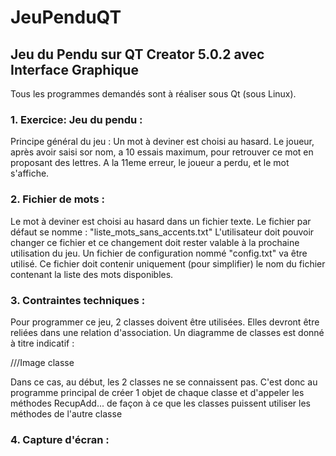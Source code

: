 # JeuPenduQT
## Jeu du Pendu sur QT Creator 5.0.2 avec Interface Graphique 

<p>
Tous les programmes demandés sont à réaliser sous Qt (sous Linux).
  
### 1. Exercice: Jeu du pendu :
  
Principe général du jeu : Un mot à deviner est choisi au hasard. Le joueur, après avoir saisi sor nom, a 10 essais maximum, pour retrouver ce mot en proposant des lettres. A la 11eme erreur, le joueur a perdu, et le mot s'affiche. 
</p>

<p>
  
### 2. Fichier de mots :
  
Le mot à deviner est choisi au hasard dans un fichier texte. Le fichier par défaut se nomme : "liste_mots_sans_accents.txt"
L'utilisateur doit pouvoir changer ce fichier et ce changement doit rester valable à la prochaine utilisation du jeu.
Un fichier de configuration nommé "config.txt" va être utilisé. Ce fichier doit contenir uniquement (pour simplifier) le nom du fichier contenant la liste des mots disponibles.
</p>

<p>
  
### 3. Contraintes techniques :
  
Pour programmer ce jeu, 2 classes doivent être utilisées. Elles devront être reliées dans une relation d'association.
Un diagramme de classes est donné à titre indicatif :
  
  ///Image classe
  
  Dans ce cas, au début, les 2 classes ne se connaissent pas. 
  C'est donc au programme principal de créer 1 objet de chaque classe et d'appeler les méthodes RecupAdd... de façon à ce que les classes puissent utiliser les méthodes de l'autre classe  
</p>

<p>

  ### 4. Capture d'écran :

</p>
